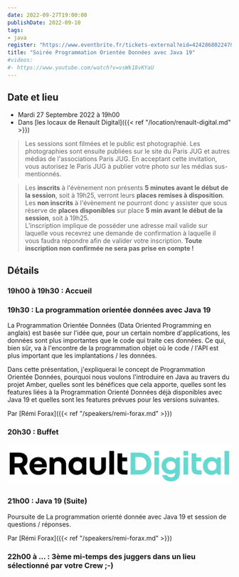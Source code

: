```yaml
---
date: 2022-09-27T19:00:00
publishDate: 2022-09-10
tags:
- java
register: "https://www.eventbrite.fr/tickets-external?eid=424286802247&ref=etckt"
title: "Soirée Programmation Orientée Données avec Java 19"
#videos:
#- https://www.youtube.com/watch?v=vsWk18vKYaU
---
```


## Date et lieu

* Mardi 27 Septembre 2022 à 19h00
* Dans [les locaux de Renault Digital]({{< ref "/location/renault-digital.md" >}})

> Les sessions sont filmées et le public est photographié. Les photographies sont ensuite publiées sur le site du Paris JUG et autres médias de l'associations Paris JUG. En acceptant cette invitation, vous autorisez le Paris JUG à publier votre photo sur les médias sus-mentionnés.

> Les **inscrits** à l'évènement non présents **5 minutes avant le début de la session**, soit à 19h25, verront leurs **places remises à disposition**.  
Les **non inscrits** à l'évènement ne pourront donc y assister que sous réserve de **places disponibles** sur place **5 min avant le début de la session**, soit à 19h25.  
L’inscription implique de posséder une adresse mail valide sur laquelle vous recevrez une demande de confirmation à laquelle il vous faudra répondre afin de valider votre inscription.
**Toute inscription non confirmée ne sera pas prise en compte !**

## Détails

### 19h00 à 19h30 : Accueil

### 19h30 : La programmation orientée données avec Java 19

La Programmation Orientée Données (Data Oriented Programming en anglais) est basée sur l'idée que, pour un certain nombre d'applications, les données sont plus importantes que le code qui traite ces données.
Ce qui, bien sûr, va à l'encontre de la programmation objet où le code / l'API est plus important que les implantations / les données.

Dans cette présentation, j'expliquerai le concept de Programmation Orientée Données, pourquoi nous voulons l'introduire en Java au travers du projet Amber, quelles sont les bénéfices que cela apporte, quelles sont les features liées à la Programmation Orienté Données déjà disponibles avec Java 19 et quelles sont les features prévues pour les versions suivantes.

Par [Rémi Forax]({{< ref "/speakers/remi-forax.md" >}})

### 20h30 : Buffet

[![Renault Digital](/img/sponsors/renault-digital.svg)](https://www.renaultgroup.com/talents/nos-metiers/digital/)

### 21h00 : Java 19 (Suite)

Poursuite de La programmation orienté donnée avec Java 19 et session de questions / réponses. 

Par [Rémi Forax]({{< ref "/speakers/remi-forax.md" >}})

### 22h00 à ... : 3ème mi-temps des juggers dans un lieu sélectionné par votre Crew ;-) 
